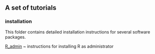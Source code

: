 ## A set of tutorials

### installation

This folder contains detailed installation instructions for several software packages.

[R_admin](installation\R_admin.md)
  ~ instructions for installing R as administrator
